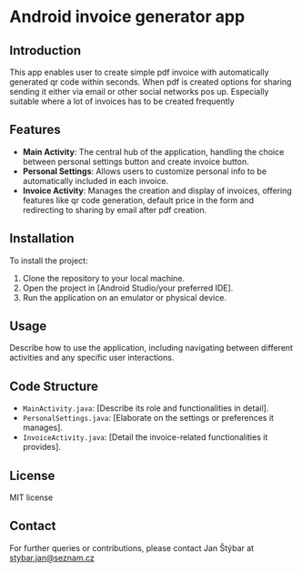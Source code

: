 # Android invoice generator app

## Introduction
This app enables user to create simple pdf invoice with automatically generated qr code within seconds. 
When pdf is created options for sharing sending it either via email or other social networks pos up. 
Especially suitable where a lot of invoices has to be created frequently

## Features
- **Main Activity**: The central hub of the application, handling the choice between personal settings button and create invoice button.
- **Personal Settings**: Allows users to customize personal info to be automatically included in each invoice.
- **Invoice Activity**: Manages the creation and display of invoices, offering features like qr code generation, default price in the form and redirecting to sharing by email after pdf creation.

## Installation
To install the project:
1. Clone the repository to your local machine.
2. Open the project in [Android Studio/your preferred IDE].
3. Run the application on an emulator or physical device.

## Usage
Describe how to use the application, including navigating between different activities and any specific user interactions.

## Code Structure
- `MainActivity.java`: [Describe its role and functionalities in detail].
- `PersonalSettings.java`: [Elaborate on the settings or preferences it manages].
- `InvoiceActivity.java`: [Detail the invoice-related functionalities it provides].

## License
MIT license

## Contact
For further queries or contributions, please contact Jan Štýbar at stybar.jan@seznam.cz
